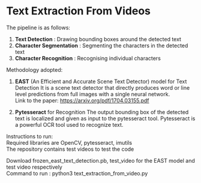 # Text Extraction From Videos #

The pipeline is as follows:
1. **Text Detection** : Drawing bounding boxes around the detected text
2. **Character Segmentation** : Segmenting the characters in the detected text
3. **Character Recognition** : Recognising individual characters

Methodology adopted:
1. **EAST** (An Efficient and Accurate Scene Text Detector) model for Text Detection
   It is a scene text detector that directly produces word or line level predictions from full images with
   a single neural network.<br/>
   Link to the paper: https://arxiv.org/pdf/1704.03155.pdf

2. **Pytesseract** for Recognition
   The output bounding box of the detected text is localized and given as input to the pytesseract tool.
   Pytesseract is a powerful OCR tool used to recognize text.
   
Instructions to run:<br/>
Required libraries are OpenCV, pytesseract, imutils<br/>
The repository contains test videos to test the code

Download frozen_east_text_detection.pb, test_video for the EAST model and test video respectively<br/>
Command to run : python3 text_extraction_from_video.py

